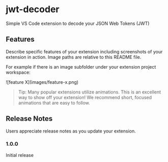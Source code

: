 # jwt-decoder

Simple VS Code extension to decode your JSON Web Tokens (JWT)

## Features

Describe specific features of your extension including screenshots of your extension in action. Image paths are relative to this README file.

For example if there is an image subfolder under your extension project workspace:

\!\[feature X\]\(images/feature-x.png\)

> Tip: Many popular extensions utilize animations. This is an excellent way to show off your extension! We recommend short, focused animations that are easy to follow.


## Release Notes

Users appreciate release notes as you update your extension.

### 1.0.0

Initial release
